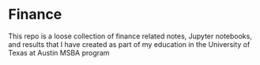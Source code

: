 # Finance
This repo is a loose collection of finance related notes, Jupyter notebooks, and results that I have created as part of my education in the University of Texas at Austin MSBA program
